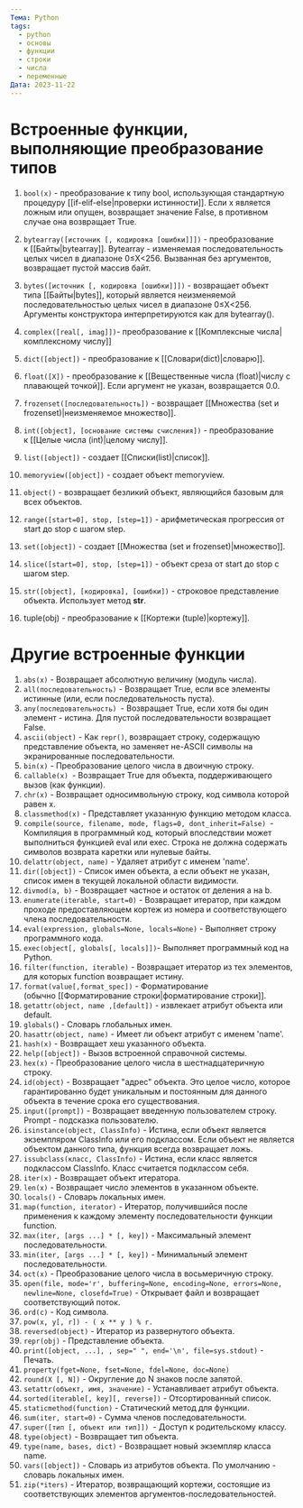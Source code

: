 ```yaml
---
Тема: Python
tags:
  - python
  - основы
  - функции
  - строки
  - числа
  - переменные
Дата: 2023-11-22
---
```

# Встроенные функции, выполняющие преобразование типов
1. `bool(x)` - преобразование к типу bool, использующая стандартную процедуру [[if-elif-else|проверки истинности]]. Если х является ложным или опущен, возвращает значение False, в противном случае она возвращает True.
2. `bytearray([источник [, кодировка [ошибки]]])` - преобразование к [[Байты|bytearray]]. Bytearray - изменяемая последовательность целых чисел в диапазоне 0≤X<256. Вызванная без аргументов, возвращает пустой массив байт.
3. `bytes([источник [, кодировка [ошибки]]])` - возвращает объект типа [[Байты|bytes]], который является неизменяемой последовательностью целых чисел в диапазоне 0≤X<256. Аргументы конструктора интерпретируются как для bytearray().
4. `complex([real[, imag]])`- преобразование к [[Комплексные числа|комплексному числу]]
5. `dict([object])` - преобразование к [[Словари(dict)|словарю]].
6. `float([X])` - преобразование к [[Вещественные числа (float)|числу с плавающей точкой]]. Если аргумент не указан, возвращается 0.0.
7. `frozenset([последовательность])` - возвращает [[Множества (set и frozenset)|неизменяемое множество]].
8. `int([object], [основание системы счисления])` - преобразование к [[Целые числа (int)|целому числу]].
9. `list([object])` - создает [[Списки(list)|список]].
10. `memoryview([object])` - создает объект memoryview.
11. `object()` - возвращает безликий объект, являющийся базовым для всех объектов.
12. `range([start=0], stop, [step=1])` - арифметическая прогрессия от start до stop с шагом step.
13. `set([object])` - создает [[Множества (set и frozenset)|множество]].
14. `slice([start=0], stop, [step=1])` - объект среза от start до stop с шагом step.
15. `str([object], [кодировка], [ошибки])` - строковое представление объекта. Использует метод __str__.

16. tuple(obj) - преобразование к [[Кортежи (tuple)|кортежу]].
# Другие встроенные функции
1. `abs(x)` - Возвращает абсолютную величину (модуль числа).
2. `all(последовательность)` - Возвращает True, если все элементы истинные (или, если последовательность пуста).
3. `any(последовательность) `- Возвращает True, если хотя бы один элемент - истина. Для пустой последовательности возвращает False.
4. `ascii(object)` - Как `repr()`, возвращает строку, содержащую представление объекта, но заменяет не-ASCII символы на экранированные последовательности.
5. `bin(x)` - Преобразование целого числа в двоичную строку.
6. `callable(x) `- Возвращает True для объекта, поддерживающего вызов (как функции).
7. `chr(x)` - Возвращает односимвольную строку, код символа которой равен x.
8. `classmethod(x)` - Представляет указанную функцию методом класса.
9. `compile(source, filename, mode, flags=0, dont_inherit=False) `- Компиляция в программный код, который впоследствии может выполниться функцией eval или exec. Строка не должна содержать символов возврата каретки или нулевые байты.
10. `delattr(object, name)` - Удаляет атрибут с именем 'name'.
11. `dir([object])` - Список имен объекта, а если объект не указан, список имен в текущей локальной области видимости.
12. `divmod(a, b)` - Возвращает частное и остаток от деления a на b.
13. `enumerate(iterable, start=0)` - Возвращает итератор, при каждом проходе предоставляющем кортеж из номера и соответствующего члена последовательности.
14. `eval(expression, globals=None, locals=None)` - Выполняет строку программного кода.
15. `exec(object[, globals[, locals]])`- Выполняет программный код на Python.
16. `filter(function, iterable)` - Возвращает итератор из тех элементов, для которых function возвращает истину.
17. `format(value[,format_spec])` - Форматирование (обычно [[Форматирование строки|форматирование строки]].
18. `getattr(object, name ,[default])` - извлекает атрибут объекта или default.
19. `globals(`) - Словарь глобальных имен.
20. `hasattr(object, name)` - Имеет ли объект атрибут с именем 'name'.
21. `hash(x)` - Возвращает хеш указанного объекта.
22. `help([object])` - Вызов встроенной справочной системы.
23. `hex(х)` - Преобразование целого числа в шестнадцатеричную строку.
24. `id(object)` - Возвращает "адрес" объекта. Это целое число, которое гарантированно будет уникальным и постоянным для данного объекта в течение срока его существования.
25. `input([prompt])` - Возвращает введенную пользователем строку. Prompt - подсказка пользователю.
26. `isinstance(object, ClassInfo)` - Истина, если объект является экземпляром ClassInfo или его подклассом. Если объект не является объектом данного типа, функция всегда возвращает ложь.
27. `issubclass(класс, ClassInfo)` - Истина, если класс является подклассом ClassInfo. Класс считается подклассом себя.
28. `iter(x)` - Возвращает объект итератора.
29. `len(x)` - Возвращает число элементов в указанном объекте.
30. `locals()` - Словарь локальных имен.
31. `map(function, iterator)` - Итератор, получившийся после применения к каждому элементу последовательности функции function.
32. `max(iter, [args ...] * [, key])` - Максимальный элемент последовательности.
33. `min(iter, [args ...] * [, key])` - Минимальный элемент последовательности.
35. `oct(х)` - Преобразование целого числа в восьмеричную строку.
36. `open(file, mode='r', buffering=None, encoding=None, errors=None, newline=None, closefd=True)` - Открывает файл и возвращает соответствующий поток.
37. `ord(с)` - Код символа.
38. `pow(x, y[, r]) - ( x ** y ) % r.`
39. `reversed(object)` - Итератор из развернутого объекта.
40. `repr(obj)` - Представление объекта.
41. `print([object, ...], , sep=" ", end='\n', file=sys.stdout)` - Печать.
42. `property(fget=None, fset=None, fdel=None, doc=None)`
43. `round(X [, N])` - Округление до N знаков после запятой.
44. `setattr(объект, имя, значение)` - Устанавливает атрибут объекта.
45. `sorted(iterable[, key][, reverse])` - Отсортированный список.
46. `staticmethod(function)` - Статический метод для функции.
47. `sum(iter, start=0)` - Сумма членов последовательности.
48. `super([тип [, объект или тип]]) `- Доступ к родительскому классу.
49. `type(object)` - Возвращает тип объекта.
50. `type(name, bases, dict)` - Возвращает новый экземпляр класса name.
51. `vars([object])` - Словарь из атрибутов объекта. По умолчанию - словарь локальных имен.
52. `zip(*iters)` - Итератор, возвращающий кортежи, состоящие из соответствующих элементов аргументов-последовательностей.